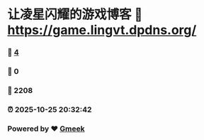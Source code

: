 # 让凌星闪耀的游戏博客 :link: https://game.lingvt.dpdns.org/ 
### :page_facing_up: [4](https://game.lingvt.dpdns.org//tag.html) 
### :speech_balloon: 0 
### :hibiscus: 2208 
### :alarm_clock: 2025-10-25 20:32:42 
### Powered by :heart: [Gmeek](https://github.com/Meekdai/Gmeek)
